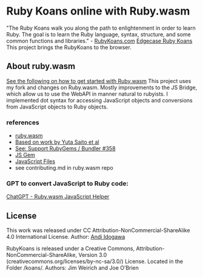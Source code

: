 # Ruby Koans online with Ruby.wasm


"The Ruby Koans walk you along the path to enlightenment in order to learn Ruby. The goal is to learn the Ruby language, syntax, structure, and some common functions and libraries." - [RubyKoans.com](https://rubykoans.com)
[Edgecase Ruby Koans](https://github.com/edgecase/ruby_koans)
This project brings the RubyKoans to the browser.

## About ruby.wasm

[See the following on how to get started with Ruby.wasm](https://github.com/Largo/ruby.wasm-quickstart)
This project uses my fork and changes on Ruby.wasm. Mostly improvements to the JS Bridge, which allow us to use the WebAPI in manner natural to rubyists. I implemented  dot syntax for accessing JavaScript objects and conversions from JavaScript objects to Ruby objects. 

### references

- [ruby.wasm](https://github.com/ruby/ruby.wasm)
- [Based on work by Yuta Saito et al](https://github.com/kateinoigakukun)
- [See: Support RubyGems / Bundler #358 ](https://github.com/ruby/ruby.wasm/pull/358)
- [JS Gem](https://github.com/ruby/ruby.wasm/tree/main/packages/gems/js)
- [JavaScript Files](https://github.com/ruby/ruby.wasm/tree/main/packages/npm-packages/ruby-3.3-wasm-wasi)
- see contributing.md in ruby.wasm repo

### GPT to convert JavaScript to Ruby code:

[ChatGPT - Ruby.wasm JavaScript Helper](https://chat.openai.com/g/g-BrA8GwiLU-ruby-wasm-javascript-helper)


## License
This work was released under CC Attribution-NonCommercial-ShareAlike 4.0 International License.
Author: [Andi Idogawa](https://idogawa.com)

RubyKoans is released under a Creative Commons, Attribution-NonCommercial-ShareAlike, Version 3.0 (creativecommons.org/licenses/by-nc-sa/3.0/) License. Located in the Folder /koans/. Authors: Jim Weirich and Joe O’Brien